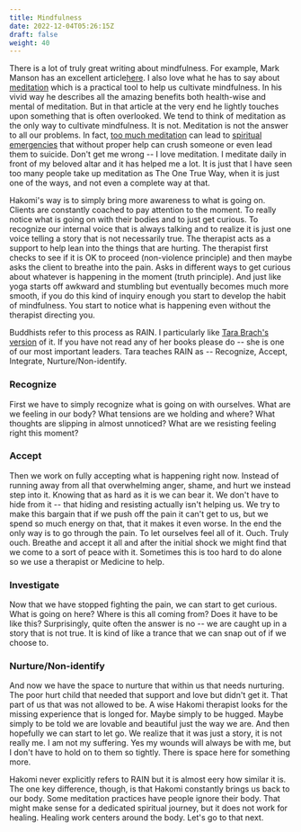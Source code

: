 ```yaml
---
title: Mindfulness
date: 2022-12-04T05:26:15Z
draft: false
weight: 40
---
```

There is a lot of truly great writing about mindfulness. For example, Mark Manson has an excellent article[here][1]. I also love what he has to say about [meditation][2] which is a practical tool to help us cultivate mindfulness. In his vivid way he describes all the amazing benefits both health-wise and mental of meditation. But in that article at the very end he lightly touches upon something that is often overlooked. We tend to think of meditation as the only way to cultivate mindfulness. It is not. Meditation is not the answer to all our problems. In fact, [too much meditation][3] can lead to [spiritual emergencies][4] that without proper help can crush someone or even lead them to suicide. Don't get me wrong -- I love meditation. I meditate daily in front of my beloved altar and it has helped me a lot. It is just that I have seen too many people take up meditation as The One True Way, when it is just one of the ways, and not even a complete way at that.

Hakomi's way is to simply bring more awareness to what is going on. Clients are constantly coached to pay attention to the moment. To really notice what is going on with their bodies and to just get curious. To recognize our internal voice that is always talking and to realize it is just one voice telling a story that is not necessarily true. The therapist acts as a support to help lean into the things that are hurting. The therapist first checks to see if it is OK to proceed (non-violence principle) and then maybe asks the client to breathe into the pain. Asks in different ways to get curious about whatever is happening in the moment (truth principle). And just like yoga starts off awkward and stumbling but eventually becomes much more smooth, if you do this kind of inquiry enough you start to develop the habit of mindfulness. You start to notice what is happening even without the therapist directing you.

Buddhists refer to this process as RAIN. I particularly like [Tara Brach's version][5] of it. If you have not read any of her books please do -- she is one of our most important leaders. Tara teaches RAIN as -- Recognize, Accept, Integrate, Nurture/Non-identify.

### Recognize

First we have to simply recognize what is going on with ourselves. What are we feeling in our body? What tensions are we holding and where? What thoughts are slipping in almost unnoticed? What are we resisting feeling right this moment?

### Accept

Then we work on fully accepting what is happening right now. Instead of running away from all that overwhelming anger, shame, and hurt we instead step into it. Knowing that as hard as it is we can bear it. We don't have to hide from it -- that hiding and resisting actually isn't helping us. We try to make this bargain that if we push off the pain it can't get to us, but we spend so much energy on that, that it makes it even worse. In the end the only way is to go through the pain. To let ourselves feel all of it. Ouch. Truly ouch. Breathe and accept it all and after the initial shock we might find that we come to a sort of peace with it. Sometimes this is too hard to do alone so we use a therapist or Medicine to help.

### Investigate

Now that we have stopped fighting the pain, we can start to get curious. What is going on here? Where is this all coming from? Does it have to be like this? Surprisingly, quite often the answer is no -- we are caught up in a story that is not true. It is kind of like a trance that we can snap out of if we choose to.

### Nurture/Non-identify

And now we have the space to nurture that within us that needs nurturing. The poor hurt child that needed that support and love but didn't get it. That part of us that was not allowed to be. A wise Hakomi therapist looks for the missing experience that is longed for. Maybe simply to be hugged. Maybe simply to be told we are lovable and beautiful just the way we are. And then hopefully we can start to let go. We realize that it was just a story, it is not really me. I am not my suffering. Yes my wounds will always be with me, but I don't have to hold on to them so tightly. There is space here for something more.

Hakomi never explicitly refers to RAIN but it is almost eery how similar it is. The one key difference, though, is that Hakomi constantly brings us back to our body. Some meditation practices have people ignore their body. That might make sense for a dedicated spiritual journey, but it does not work for healing. Healing work centers around the body. Let's go to that next.

[1]:	https://markmanson.net/self-awareness
[2]:	https://markmanson.medium.com/meditation-why-you-should-do-it-ec2d1e6d8e1f
[3]:	https://harpers.org/archive/2021/04/lost-in-thought-psychological-risks-of-meditation/
[4]:	https://digitalcommons.ciis.edu/ijts-transpersonalstudies/vol36/iss2/5/
[5]:	https://www.tarabrach.com/rain/